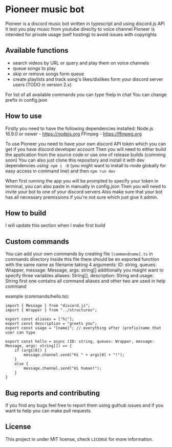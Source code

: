 # Pioneer music bot
Pioneer is a discord music bot written in typescript and using discord.js API
It lest you play music from youtube direclty to voice channel
Pioneer is intended for private usage (self hosting) to avoid issues with copyrights

## Available functions
- search videos by URL or query and play them on voice channels
- queue songs to play
- skip or remove songs form queue
- create playlists and track song's likes/dislikes form your discord server users (TODO in version 2.x)

For list of all available commands you can type !help in chat
You can change prefix in config.json

## How to use
Firstly you need to have the following dependencies installed:
Node.js 16.9.0 or newer - https://nodejs.org
FFmpeg - https://ffmpeg.org

To use Pioneer you need to have your own discord API token which you can get if you have discord developer account
Then you will need to either build the application from the source code or use one of release builds (comming soon)
You can also just clone this repository and install it with dev dependencies using:
`npm i -D` (you might want to install ts-node globally for easy access in command line)
and then
`npm run dev`

When first running the app you will be prompted to specify your token in terminal, you can also paste in manually in config.json
Then you will need to invite your bot to one of your discord servers
Also make sure that your bot has all necessary premissions if you're not sure which just give it admin.  

## How to build
I will update this section when I make first build

## Custom commands
You can add your own commands by creating file `[commandname].ts` in commands directory
Inside this file there should be en exported function with the same name as filename taking 4 arguments:
ID: string, queues: Wrapper, message: Message, args: string[]
additionally you maight want to specify three variables aliases: String[], description: String and usage: String
first one contains all command aliases and other two are used in help command

example (commands/hello.ts):
```
import { Message } from "discord.js";
import { Wrapper } from "../structures";

export const aliases = ["hi"];
export const description = "greets you";
export const usage = "[name]"; // everything after (prefix)name that user can type

export const hello = async (ID: string, queues: Wrapper, message: Message, args: string[]) => {
	if (args[0]) {
		message.channel.send("Hi " + args[0] + "!");
	}
	else {
		message.channel.send("Hi human!");
	}
}
```

## Bug reports and contributing
If you find any bugs feel free to report them using guthub issues and if you want to help you can make pull requests.

## License
This project in under MIT license, check `LICENSE` for more information.
